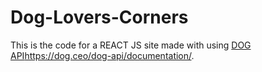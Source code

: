 # Dog-Lovers-Corners
This is the code for a REACT JS site made with using [DOG API](https://dog.ceo/dog-api/documentation/)https://dog.ceo/dog-api/documentation/.


